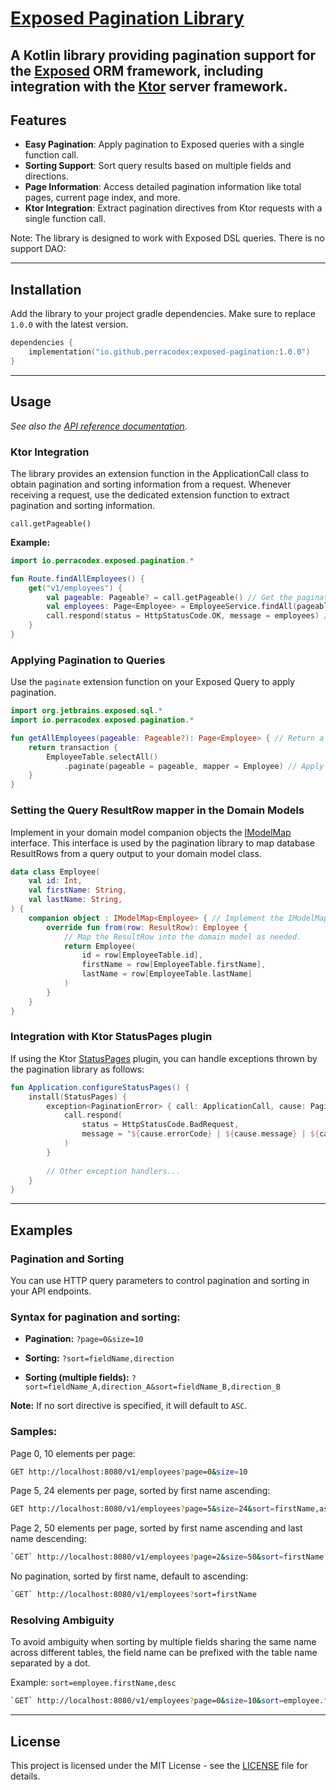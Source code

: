 # [Exposed Pagination Library](https://github.com/perracodex/exposed-pagination)

A Kotlin library providing pagination support for the [Exposed](https://github.com/JetBrains/Exposed) ORM framework,
including integration with the [Ktor](https://ktor.io/) server framework.
---
## Features

- **Easy Pagination**: Apply pagination to Exposed queries with a single function call.
- **Sorting Support**: Sort query results based on multiple fields and directions.
- **Page Information**: Access detailed pagination information like total pages, current page index, and more.
- **Ktor Integration**: Extract pagination directives from Ktor requests with a single function call.

Note: The library is designed to work with Exposed DSL queries. There is no support DAO:

---
## Installation

Add the library to your project gradle dependencies. Make sure to replace `1.0.0` with the latest version.

```kotlin
dependencies {
    implementation("io.github.perracodex:exposed-pagination:1.0.0")
}
```

---
## Usage

_See also the [API reference documentation](https://www.javadoc.io/doc/io.github.perracodex/exposed-pagination/latest/-exposed-pagination/io.perracodex.exposed.pagination/index.html)._

### Ktor Integration

The library provides an extension function in the ApplicationCall class to obtain pagination and sorting information from a request.
Whenever receiving a request, use the dedicated extension function to extract pagination and sorting information.

`call.getPageable()`

**Example:**
```kotlin   
import io.perracodex.exposed.pagination.*

fun Route.findAllEmployees() {
    get("v1/employees") {
        val pageable: Pageable? = call.getPageable() // Get the pagination directives, (if any).
        val employees: Page<Employee> = EmployeeService.findAll(pageable)
        call.respond(status = HttpStatusCode.OK, message = employees) // Respond with a Page object.
    }
}
```

### Applying Pagination to Queries

Use the `paginate` extension function on your Exposed Query to apply pagination.

```kotlin
import org.jetbrains.exposed.sql.*
import io.perracodex.exposed.pagination.*

fun getAllEmployees(pageable: Pageable?): Page<Employee> { // Return a Page object.
    return transaction {
        EmployeeTable.selectAll()
            .paginate(pageable = pageable, mapper = Employee) // Apply pagination to the query.
    }
}
```

### Setting the Query ResultRow mapper in the Domain Models

Implement in your domain model companion objects the [IModelMap](./src/main/kotlin/io/perracodex/exposed/pagination/IModelMap.kt) interface.
This interface is used by the pagination library to map database ResultRows from a query output to your domain model class.

```kotlin
data class Employee(
    val id: Int,
    val firstName: String,
    val lastName: String,
) {
    companion object : IModelMap<Employee> { // Implement the IModelMap interface.
        override fun from(row: ResultRow): Employee {
            // Map the ResultRow into the domain model as needed.
            return Employee(
                id = row[EmployeeTable.id],
                firstName = row[EmployeeTable.firstName],
                lastName = row[EmployeeTable.lastName]
            )
        }
    }
}
```
### Integration with Ktor StatusPages plugin

If using the Ktor [StatusPages](https://ktor.io/docs/server-status-pages.html) plugin, you can handle exceptions thrown by the pagination library
as follows:

```kotlin
fun Application.configureStatusPages() {
    install(StatusPages) {
        exception<PaginationError> { call: ApplicationCall, cause: PaginationError ->
            call.respond(
                status = HttpStatusCode.BadRequest,
                message = "${cause.errorCode} | ${cause.message} | ${cause.reason ?: ""}"
            )
        }
        
        // Other exception handlers...
    }
}
```

---
## Examples

### Pagination and Sorting

You can use HTTP query parameters to control pagination and sorting in your API endpoints.

### Syntax for pagination and sorting:

- **Pagination:** `?page=0&size=10`

- **Sorting:** `?sort=fieldName,direction`

- **Sorting (multiple fields):** `?sort=fieldName_A,direction_A&sort=fieldName_B,direction_B`

**Note:** If no sort directive is specified, it will default to `ASC`.

### Samples:
Page 0, 10 elements per page:
```bash
GET http://localhost:8080/v1/employees?page=0&size=10
```
Page 5, 24 elements per page, sorted by first name ascending:
```bash
GET http://localhost:8080/v1/employees?page=5&size=24&sort=firstName,asc
```
Page 2, 50 elements per page, sorted by first name ascending and last name descending:
```bash
`GET` http://localhost:8080/v1/employees?page=2&size=50&sort=firstName,asc&sort=lastName,desc
```
No pagination, sorted by first name, default to ascending:
```bash
`GET` http://localhost:8080/v1/employees?sort=firstName
```

### Resolving Ambiguity

To avoid ambiguity when sorting by multiple fields sharing the same name across different tables,
the field name can be prefixed with the table name separated by a dot.

Example: `sort=employee.firstName,desc`

```bash
`GET` http://localhost:8080/v1/employees?page=0&size=10&sort=employee.firstName,asc&sort=managers.firstName,desc
```

---
## License
This project is licensed under the MIT License - see the [LICENSE](LICENSE) file for details.
